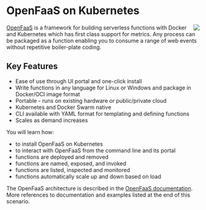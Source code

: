 # OpenFaaS on Kubernetes #

<img align="right" src="/javajon/courses/kubernetes-serverless/openfaas/assets/openfaas.png">

[OpenFaaS](https://www.openfaas.com/) is a framework for building serverless functions with Docker and Kubernetes which has first class support for metrics. Any process can be packaged as a function enabling you to consume a range of web events without repetitive boiler-plate coding.

## Key Features ##

- Ease of use through UI portal and one-click install
- Write functions in any language for Linux or Windows and package in Docker/OCI image format
- Portable - runs on existing hardware or public/private cloud
- Kubernetes and Docker Swarm native
- CLI available with YAML format for templating and defining functions
- Scales as demand increases

You will learn how:

- to install OpenFaaS on Kubernetes
- to interact with OpenFaaS from the command line and its portal
- functions are deployed and removed
- functions are named, exposed, and invoked
- functions are listed, inspected and monitored
- functions automatically scale up and down based on load

The OpenFaaS architecture is described in the [OpenFaaS documentation](https://docs.openfaas.com/). More references to documentation and examples listed at the end of this scenario.

